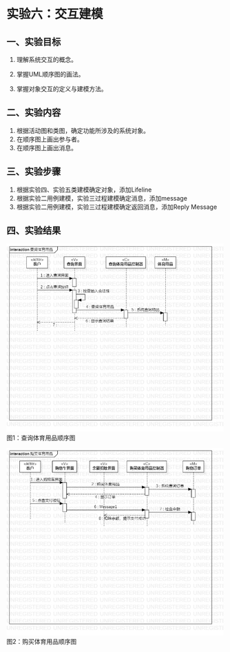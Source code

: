 # 实验六：交互建模

## 一、实验目标

1. 理解系统交互的概念。 

2. 掌握UML顺序图的画法。 

3. 掌握对象交互的定义与建模方法。 

## 二、实验内容

1. 根据活动图和类图，确定功能所涉及的系统对象。  
2. 在顺序图上画出参与者。  
3. 在顺序图上画出消息。 

## 三、实验步骤

1. 根据实验四、实验五类建模确定对象，添加Lifeline  
2. 根据实验二用例建模，实验三过程建模确定消息，添加message  
3. 根据实验二用例建模，实验三过程建模确定返回消息，添加Reply Message  

## 四、实验结果

![查询体育用品顺序图](./model6.1.jpg)  
图1：查询体育用品顺序图

![购买体育用品顺序图](./model6.2.jpg)  
图2：购买体育用品顺序图  
